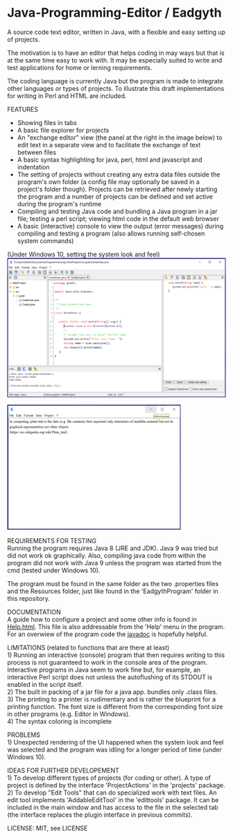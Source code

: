# Java-Programming-Editor / Eadgyth
A source code text editor, written in Java, with a flexible and easy setting up of projects.
<p>
The motivation is to have an editor that helps coding in may ways but that is at the
same time easy to work with. It may be especially suited to write and test applications for
home or lerning requirements.
<p>
The coding language is currently Java but the program is made to integrate other languages
or types of projects. To illustrate this draft implementations for writing in Perl and HTML
are included.
<p>
FEATURES<br>
<ul>
   <li>Showing files in tabs</li>
   <li>A basic file explorer for projects</i>
   <li>An "exchange editor" view (the panel at the right in the image below) to edit text
   in a separate view and to facilitate the exchange of text between files</li>
   <li>A basic syntax highlighting for java, perl, html and javascript and indentation</li>
   <li>The setting of projects without creating any extra data files outside the program's
   own folder (a config file may optionally be saved in a project's folder though). Projects
   can be retrieved after newly starting the program and a number of projects can be defined
   and set active during the program's runtime</li>
   <li>Compiling and testing Java code and bundling a Java program in a jar file; testing
   a perl script; viewing html code in the default web browser</li>
   <li>A basic (interactive) console to view the output (error messages) during compiling
   and testing a program (also allows running self-chosen system commands)</li>
</ul>
(Under Windows 10, setting the system look and feel)<br>
<img src="Screenshots/Windows10SystemLAF.png" width="550"/>
<p>
<img src="Screenshots/SimpleEditorView.png" width="400"/>
<p>
REQUIREMENTS FOR TESTING<br>
Running the program requires Java 8 (JRE and JDK). Java 9 was tried but did not work ok
graphically. Also, compiling java code from within the program did not work with Java 9
unless the program was started from the cmd (tested under Windows 10).
<p>
The program must be found in the same folder as the two .properties files and the Resources
folder, just like found in the 'EadgythProgram' folder in this repository.<p>
<p>
DOCUMENTATION<br>
A guide how to configure a project and some other info is found in
<a href="https://rawgit.com/Eadgyth/Java-Programming-Editor/master/EadgythProgram/Resources/Help.html">Help.html</a>.
This file is also addressable from the 'Help' menu in the program. For an overwiew of the
program code the
<a href="https://rawgit.com/Eadgyth/Java-Programming-Editor/master/javadoc/index.html">javadoc</a>
is hopefully helpful.
<p>
LIMITATIONS (related to functions that are there at least)<br> 
1) Running an interactive (console) program that then requires writing to this process is not
guaranteed to work in the console area of the program. Interactive programs in Java seem to
work fine but, for example, an interactive Perl script does not unless the autoflushing of its
STDOUT is enabled in the script itself.
<br>
2) The built in packing of a jar file for a java app. bundles only .class files.
<br>
3) The printing to a printer is rudimentary and is rather the blueprint for a printing function.
The font size is different from the corresponding font size in other programs (e.g. Editor in Windows).
<br>
4) The syntax coloring is incomplete
<p>
PROBLEMS <br>
1) Unexpected rendering of the UI happened when the system look and feel was selected and the
program was idling for a longer period of time (under Windows 10).<br>
<p>
IDEAS FOR FURTHER DEVELOPEMENT<br>
1) To develop different types of projects (for coding or other). A type of project is defined by
   the interface 'ProjectActions' in the 'projects' package.<br>
2) To develop "Edit Tools" that can do specialized work with text files. An edit tool implements
   'AddableEditTool' in the 'edittools' package. It can be included in the main window and has
   access to the file in the selected tab (the interface replaces the plugin interface in previous
   commits).
<p>
LICENSE: MIT, see LICENSE<br>
